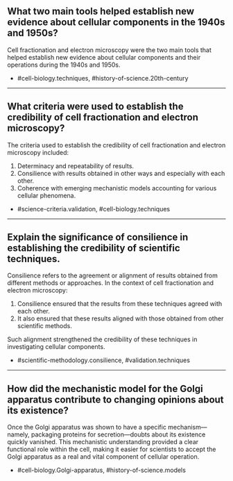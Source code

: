 ## What two main tools helped establish new evidence about cellular components in the 1940s and 1950s?

Cell fractionation and electron microscopy were the two main tools that helped establish new evidence about cellular components and their operations during the 1940s and 1950s. 

- #cell-biology.techniques, #history-of-science.20th-century

---

## What criteria were used to establish the credibility of cell fractionation and electron microscopy?

The criteria used to establish the credibility of cell fractionation and electron microscopy included:
1. Determinacy and repeatability of results.
2. Consilience with results obtained in other ways and especially with each other.
3. Coherence with emerging mechanistic models accounting for various cellular phenomena.

- #science-criteria.validation, #cell-biology.techniques

---

## Explain the significance of consilience in establishing the credibility of scientific techniques.

Consilience refers to the agreement or alignment of results obtained from different methods or approaches. In the context of cell fractionation and electron microscopy:
1. Consilience ensured that the results from these techniques agreed with each other.
2. It also ensured that these results aligned with those obtained from other scientific methods.

Such alignment strengthened the credibility of these techniques in investigating cellular components.

- #scientific-methodology.consilience, #validation.techniques

---

## How did the mechanistic model for the Golgi apparatus contribute to changing opinions about its existence?

Once the Golgi apparatus was shown to have a specific mechanism—namely, packaging proteins for secretion—doubts about its existence quickly vanished. This mechanistic understanding provided a clear functional role within the cell, making it easier for scientists to accept the Golgi apparatus as a real and vital component of cellular operation.

- #cell-biology.Golgi-apparatus, #history-of-science.models